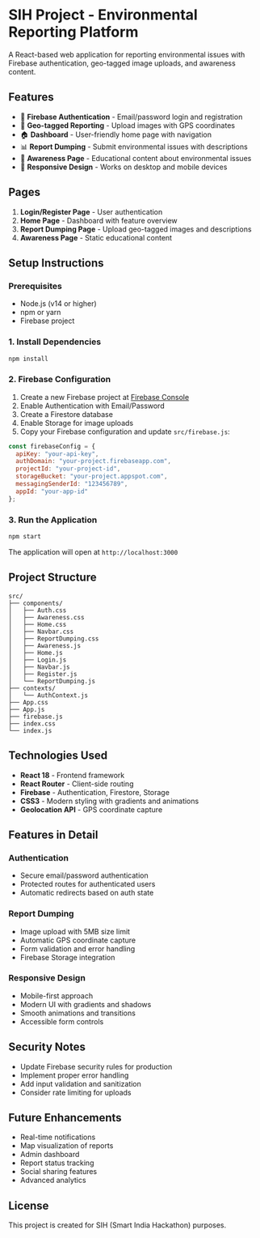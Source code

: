# SIH Project - Environmental Reporting Platform

A React-based web application for reporting environmental issues with Firebase authentication, geo-tagged image uploads, and awareness content.

## Features

- 🔐 **Firebase Authentication** - Email/password login and registration
- 📍 **Geo-tagged Reporting** - Upload images with GPS coordinates
- 🏠 **Dashboard** - User-friendly home page with navigation
- 📊 **Report Dumping** - Submit environmental issues with descriptions
- 🌱 **Awareness Page** - Educational content about environmental issues
- 📱 **Responsive Design** - Works on desktop and mobile devices

## Pages

1. **Login/Register Page** - User authentication
2. **Home Page** - Dashboard with feature overview
3. **Report Dumping Page** - Upload geo-tagged images and descriptions
4. **Awareness Page** - Static educational content

## Setup Instructions

### Prerequisites

- Node.js (v14 or higher)
- npm or yarn
- Firebase project

### 1. Install Dependencies

```bash
npm install
```

### 2. Firebase Configuration

1. Create a new Firebase project at [Firebase Console](https://console.firebase.google.com/)
2. Enable Authentication with Email/Password
3. Create a Firestore database
4. Enable Storage for image uploads
5. Copy your Firebase configuration and update `src/firebase.js`:

```javascript
const firebaseConfig = {
  apiKey: "your-api-key",
  authDomain: "your-project.firebaseapp.com",
  projectId: "your-project-id",
  storageBucket: "your-project.appspot.com",
  messagingSenderId: "123456789",
  appId: "your-app-id"
};
```

### 3. Run the Application

```bash
npm start
```

The application will open at `http://localhost:3000`

## Project Structure

```
src/
├── components/
│   ├── Auth.css
│   ├── Awareness.css
│   ├── Home.css
│   ├── Navbar.css
│   ├── ReportDumping.css
│   ├── Awareness.js
│   ├── Home.js
│   ├── Login.js
│   ├── Navbar.js
│   ├── Register.js
│   └── ReportDumping.js
├── contexts/
│   └── AuthContext.js
├── App.css
├── App.js
├── firebase.js
├── index.css
└── index.js
```

## Technologies Used

- **React 18** - Frontend framework
- **React Router** - Client-side routing
- **Firebase** - Authentication, Firestore, Storage
- **CSS3** - Modern styling with gradients and animations
- **Geolocation API** - GPS coordinate capture

## Features in Detail

### Authentication
- Secure email/password authentication
- Protected routes for authenticated users
- Automatic redirects based on auth state

### Report Dumping
- Image upload with 5MB size limit
- Automatic GPS coordinate capture
- Form validation and error handling
- Firebase Storage integration

### Responsive Design
- Mobile-first approach
- Modern UI with gradients and shadows
- Smooth animations and transitions
- Accessible form controls

## Security Notes

- Update Firebase security rules for production
- Implement proper error handling
- Add input validation and sanitization
- Consider rate limiting for uploads

## Future Enhancements

- Real-time notifications
- Map visualization of reports
- Admin dashboard
- Report status tracking
- Social sharing features
- Advanced analytics

## License

This project is created for SIH (Smart India Hackathon) purposes.
